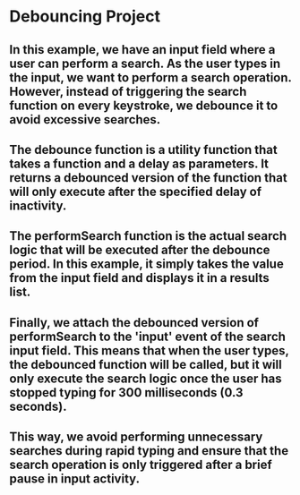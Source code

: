 # Debouncing Project

## In this example, we have an input field where a user can perform a search. As the user types in the input, we want to perform a search operation. However, instead of triggering the search function on every keystroke, we debounce it to avoid excessive searches.

## The debounce function is a utility function that takes a function and a delay as parameters. It returns a debounced version of the function that will only execute after the specified delay of inactivity.

## The performSearch function is the actual search logic that will be executed after the debounce period. In this example, it simply takes the value from the input field and displays it in a results list.

## Finally, we attach the debounced version of performSearch to the 'input' event of the search input field. This means that when the user types, the debounced function will be called, but it will only execute the search logic once the user has stopped typing for 300 milliseconds (0.3 seconds).

## This way, we avoid performing unnecessary searches during rapid typing and ensure that the search operation is only triggered after a brief pause in input activity.

